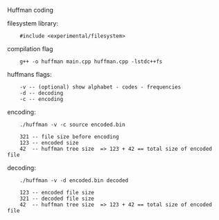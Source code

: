 Huffman coding


filesystem library:

        #include <experimental/filesystem>
        
compilation flag

        g++ -o huffman main.cpp huffman.cpp -lstdc++fs


huffmans flags:

        -v -- (optional) show alphabet - codes - frequencies
        -d -- decoding
        -c -- encoding

encoding:

        ./huffman -v -c source encoded.bin      
        
        321 -- file size before encoding
        123 -- encoded size
        42  -- huffman tree size  => 123 + 42 == total size of encoded file
    
decoding:

        ./huffman -v -d encoded.bin decoded
        
        123 -- encoded file size
        321 -- decoded file size
        42  -- huffman tree size  => 123 + 42 == total size of encoded file
    
